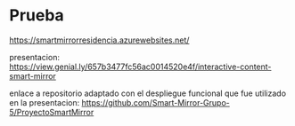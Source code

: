 # Prueba
https://smartmirrorresidencia.azurewebsites.net/

presentacion: https://view.genial.ly/657b3477fc56ac0014520e4f/interactive-content-smart-mirror

enlace a repositorio adaptado con el despliegue funcional que fue utilizado en la presentacion: https://github.com/Smart-Mirror-Grupo-5/ProyectoSmartMirror
